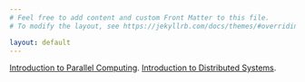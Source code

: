 ```yaml
---
# Feel free to add content and custom Front Matter to this file.
# To modify the layout, see https://jekyllrb.com/docs/themes/#overriding-theme-defaults

layout: default
---
```


[Introduction to Parallel Computing](./2018/10/21/parallel-computing-nodes.html).
[Introduction to Distributed Systems](./2018/10/22/intro-to-ds.html).
